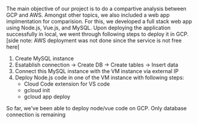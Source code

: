 The main objective of our project is to do a compartive analysis between GCP and AWS.
Amongst other topics, we also included a web app implmentation for comparision.
For this, we developed a full stack web app using Node.js, Vue.js, and MySQL.
Upon deploying the application successfully in local, we went through following steps to deploy it in GCP. [side note: AWS deployment was not done since the service is not free here]

1. Create MySQL instance
2. Esatablish connection -> Create DB -> Create tables -> Insert data
3. Connect this MySQL instance with the VM instance via external IP
4. Deploy Node.js code in one of the VM instance with following steps:
	- Cloud Code extension for VS code
	- gcloud init
	- gcloud app deploy


So far, we've been able to deploy node/vue code on GCP. Only database connection is remaining 
